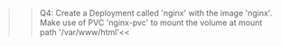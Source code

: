 >> Q4: Create a Deployment called 'nginx' with the image 'nginx'. Make use of PVC 'nginx-pvc' to mount the volume at mount path '/var/www/html'<<


